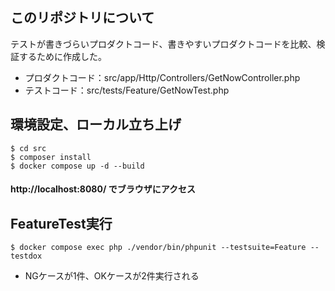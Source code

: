 ## このリポジトリについて
テストが書きづらいプロダクトコード、書きやすいプロダクトコードを比較、検証するために作成した。  
* プロダクトコード：src/app/Http/Controllers/GetNowController.php
* テストコード：src/tests/Feature/GetNowTest.php

## 環境設定、ローカル立ち上げ
```
$ cd src  
$ composer install  
$ docker compose up -d --build  
```
#### http://localhost:8080/ でブラウザにアクセス

## FeatureTest実行
```
$ docker compose exec php ./vendor/bin/phpunit --testsuite=Feature --testdox  
```
* NGケースが1件、OKケースが2件実行される
